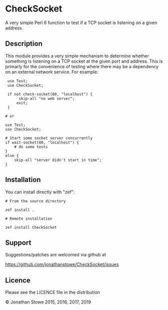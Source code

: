 # CheckSocket

A very simple Perl 6 function to test if a TCP socket is listening on
a given address.

## Description

This module provides a very simple mechanism to determine whether
something is listening on a TCP socket at the given port and address.
This is primarly for the convenience of testing where there may be a
dependency on an external network service.  For example:

     use Test;
     use CheckSocket;

     if not check-socket(80, "localhost") {
	      skip-all "no web server";
         exit;
     }

	# or

	use Test;
	use CheckSocket;

	# Start some socket server concurrently
	if wait-socket(80, "localhost") {
		# do some tests
	}
	else {
		skip-all "server didn't start in time";
	}

## Installation

You can install directly with "zef":

    # From the source directory
   
    zef install .

    # Remote installation

    zef install CheckSocket

## Support

Suggestions/patches are welcomed via github at

https://github.com/jonathanstowe/CheckSocket/issues

## Licence

Please see the LICENCE file in the distribution

© Jonathan Stowe 2015, 2016, 2017, 2019
